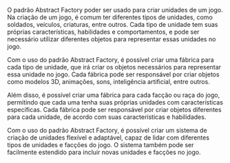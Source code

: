 O padrão Abstract Factory poder ser usado para criar unidades de um jogo. Na criação de um jogo, é comum ter diferentes tipos de unidades, como soldados, veículos, criaturas, entre outros. Cada tipo de unidade tem suas próprias características, habilidades e comportamentos, e pode ser necessário utilizar diferentes objetos para representar essas unidades no jogo.

Com o uso do padrão Abstract Factory, é possível criar uma fábrica para cada tipo de unidade, que irá criar os objetos necessários para representar essa unidade no jogo. Cada fábrica pode ser responsável por criar objetos como modelos 3D, animações, sons, inteligência artificial, entre outros.

Além disso, é possível criar uma fábrica para cada facção ou raça do jogo, permitindo que cada uma tenha suas próprias unidades com características específicas. Cada fábrica pode ser responsável por criar objetos diferentes para cada unidade, de acordo com suas características e habilidades.

Com o uso do padrão Abstract Factory, é possível criar um sistema de criação de unidades flexível e adaptável, capaz de lidar com diferentes tipos de unidades e facções do jogo. O sistema também pode ser facilmente estendido para incluir novas unidades e facções no jogo.